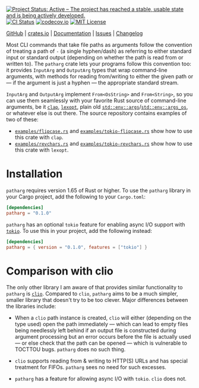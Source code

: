 [![Project Status: Active – The project has reached a stable, usable state and is being actively developed.](https://www.repostatus.org/badges/latest/active.svg)](https://www.repostatus.org/#active)
[![CI Status](https://github.com/jwodder/patharg/actions/workflows/test.yml/badge.svg)](https://github.com/jwodder/patharg/actions/workflows/test.yml)
[![codecov.io](https://codecov.io/gh/jwodder/patharg/branch/master/graph/badge.svg)](https://codecov.io/gh/jwodder/patharg)
[![MIT License](https://img.shields.io/github/license/jwodder/patharg.svg)](https://opensource.org/licenses/MIT)

[GitHub](https://github.com/jwodder/patharg) | [crates.io](https://crates.io/crates/patharg) | [Documentation](https://docs.rs/patharg) | [Issues](https://github.com/jwodder/patharg/issues) | [Changelog](https://github.com/jwodder/patharg/blob/master/CHANGELOG.md)

Most CLI commands that take file paths as arguments follow the convention of
treating a path of `-` (a single hyphen/dash) as referring to either standard
input or standard output (depending on whether the path is read from or written
to).  The `patharg` crate lets your programs follow this convention too: it
provides `InputArg` and `OutputArg` types that wrap command-line arguments,
with methods for reading from/writing to either the given path or — if the
argument is just a hyphen — the appropriate standard stream.

`InputArg` and `OutputArg` implement `From<OsString>` and `From<String>`, so
you can use them seamlessly with your favorite Rust source of command-line
arguments, be it [`clap`][], [`lexopt`][], plain old
[`std::env::args`][args]/[`std::env::args_os`][args_os], or whatever else is
out there.  The source repository contains examples of two of these:

- [`examples/flipcase.rs`][flipcase] and
  [`examples/tokio-flipcase.rs`][tokio-flipcase] show how to use this crate
  with `clap`.
- [`examples/revchars.rs`][revchars] and
  [`examples/tokio-revchars.rs`][tokio-revchars] show how to use this crate
  with `lexopt`.

[`clap`]: https://crates.io/crates/clap
[`lexopt`]: https://crates.io/crates/lexopt
[args]: https://doc.rust-lang.org/std/env/fn.args.html
[args_os]: https://doc.rust-lang.org/std/env/fn.args_os.html
[flipcase]: https://github.com/jwodder/patharg/blob/master/examples/flipcase.rs
[tokio-flipcase]: https://github.com/jwodder/patharg/blob/master/examples/tokio-flipcase.rs
[revchars]: https://github.com/jwodder/patharg/blob/master/examples/revchars.rs
[tokio-revchars]: https://github.com/jwodder/patharg/blob/master/examples/tokio-revchars.rs

Installation
============

`patharg` requires version 1.65 of Rust or higher.  To use the `patharg`
library in your Cargo project, add the following to your `Cargo.toml`:

```toml
[dependencies]
patharg = "0.1.0"
```

`patharg` has an optional `tokio` feature for enabling async I/O support with
[`tokio`][].  To use this in your project, add the following instead:

```toml
[dependencies]
patharg = { version = "0.1.0", features = ["tokio"] }
```

[`tokio`]: https://crates.io/crates/tokio

Comparison with clio
====================

The only other library I am aware of that provides similar functionality to
`patharg` is [`clio`][].  Compared to `clio`, `patharg` aims to be a much
simpler, smaller library that doesn't try to be too clever.  Major differences
between the libraries include:

- When a `clio` path instance is created, `clio` will either (depending on the
  type used) open the path immediately — which can lead to empty files being
  needlessly left behind if an output file is constructed during argument
  processing but an error occurs before the file is actually used — or else
  check that the path can be opened — which is vulnerable to TOCTTOU bugs.
  `patharg` does no such thing.

- `clio` supports reading from & writing to HTTP(S) URLs and has special
  treatment for FIFOs.  `patharg` sees no need for such excesses.

- `patharg` has a feature for allowing async I/O with `tokio`.  `clio` does
  not.

[`clio`]: https://crates.io/crates/clio
